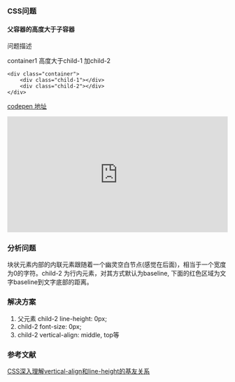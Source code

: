### CSS问题

#### 父容器的高度大于子容器

问题描述

container1 高度大于child-1 加child-2

	<div class="container">
    	<div class="child-1"></div>
     	<div class="child-2"></div>
	</div>


[codepen 地址](https://codepen.io/shadowwalkerzero/pen/ywePBL)


<iframe height="265" width="265px" style="width: 100%;" scrolling="no" title="ywePBL" src="https://codepen.io/shadowwalkerzero/embed/ywePBL/?height=265&theme-id=0&default-tab=result" frameborder="no" allowtransparency="true" allowfullscreen="true">
  See the Pen <a href='https://codepen.io/shadowwalkerzero/pen/ywePBL/'>ywePBL</a> by shadowwalkerzero
  (<a href='https://codepen.io/shadowwalkerzero'>@shadowwalkerzero</a>) on <a href='https://codepen.io'>CodePen</a>.
</iframe>

### 分析问题

块状元素内部的内联元素跟随着一个幽灵空白节点(感觉在后面)，相当于一个宽度为0的字符。child-2 为行内元素，对其方式默认为baseline, 下面的红色区域为文字baseline到文字底部的距离。

### 解决方案
1. 父元素 child-2 line-height: 0px;
2. child-2 font-size: 0px;
3. child-2 vertical-align: middle, top等

### 参考文献
[CSS深入理解vertical-align和line-height的基友关系](https://www.zhangxinxu.com/wordpress/2015/08/css-deep-understand-vertical-align-and-line-height/)


